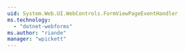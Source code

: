 ```yaml
---
uid: System.Web.UI.WebControls.FormViewPageEventHandler
ms.technology: 
  - "dotnet-webforms"
ms.author: "riande"
manager: "wpickett"
---
```

